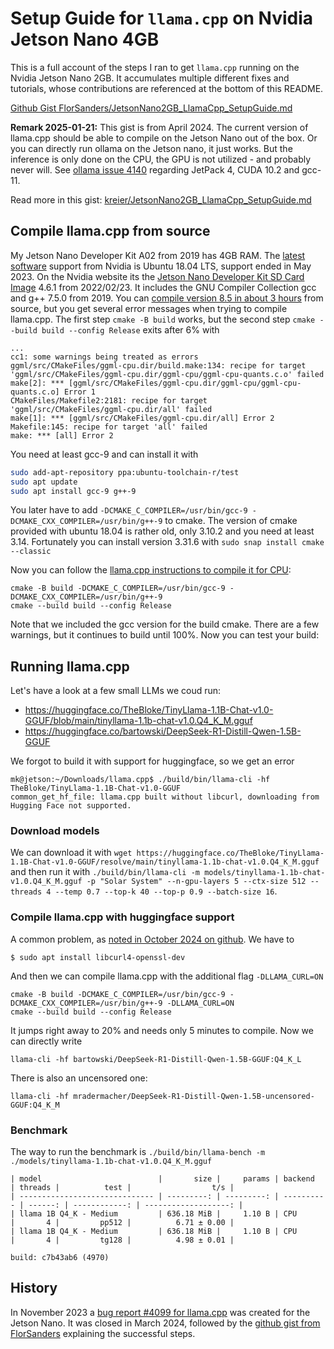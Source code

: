 # Setup Guide for `llama.cpp` on Nvidia Jetson Nano 4GB

This is a full account of the steps I ran to get `llama.cpp` running on the Nvidia Jetson Nano 2GB. It accumulates multiple different fixes and tutorials, whose contributions are referenced at the bottom of this README.

[Github Gist FlorSanders/JetsonNano2GB_LlamaCpp_SetupGuide.md](https://gist.github.com/FlorSanders/2cf043f7161f52aa4b18fb3a1ab6022f)

__Remark 2025-01-21:__ This gist is from April 2024. The current version of llama.cpp should be able to compile on the Jetson Nano out of the box. Or you can directly run ollama on the Jetson nano, it just works. But the inference is only done on the CPU, the GPU is not utilized - and probably never will. See [ollama issue 4140](https://github.com/ollama/ollama/issues/4140) regarding JetPack 4, CUDA 10.2 and gcc-11.

Read more in this gist: [kreier/JetsonNano2GB_LlamaCpp_SetupGuide.md](https://gist.github.com/kreier/c64815fd2fd3c15ca9d84ab2cfa58ff9)

## Compile llama.cpp from source

My Jetson Nano Developer Kit A02 from 2019 has 4GB RAM. The [latest software](https://developer.nvidia.com/embedded/downloads) support from Nvidia is Ubuntu 18.04 LTS, support ended in May 2023. On the Nvidia website its the [Jetson Nano Developer Kit SD Card Image](https://developer.nvidia.com/embedded/l4t/r32_release_v7.1/jp_4.6.1_b110_sd_card/jeston_nano/jetson-nano-jp461-sd-card-image.zip) 4.6.1 from 2022/02/23.  It includes the GNU Compiler Collection gcc and g++ 7.5.0 from 2019. You can [compile version 8.5 in about 3 hours](https://kreier.github.io/jetson/#2-llamacpp-as-an-alternative-probably-only-on-cpu-2024-04-11) from source, but you get several error messages when trying to compile llama.cpp. The first step `cmake -B build` works, but the second step `cmake --build build --config Release` exits after 6% with 

```
...
cc1: some warnings being treated as errors
ggml/src/CMakeFiles/ggml-cpu.dir/build.make:134: recipe for target 'ggml/src/CMakeFiles/ggml-cpu.dir/ggml-cpu/ggml-cpu-quants.c.o' failed
make[2]: *** [ggml/src/CMakeFiles/ggml-cpu.dir/ggml-cpu/ggml-cpu-quants.c.o] Error 1
CMakeFiles/Makefile2:2181: recipe for target 'ggml/src/CMakeFiles/ggml-cpu.dir/all' failed
make[1]: *** [ggml/src/CMakeFiles/ggml-cpu.dir/all] Error 2
Makefile:145: recipe for target 'all' failed
make: *** [all] Error 2
```

You need at least gcc-9 and can install it with

``` sh
sudo add-apt-repository ppa:ubuntu-toolchain-r/test
sudo apt update
sudo apt install gcc-9 g++-9
```

You later have to add `-DCMAKE_C_COMPILER=/usr/bin/gcc-9 -DCMAKE_CXX_COMPILER=/usr/bin/g++-9` to cmake. The version of cmake provided with ubuntu 18.04 is rather old, only 3.10.2 and you need at least 3.14. Fortunately you can install version 3.31.6 with `sudo snap install cmake --classic`

Now you can follow the [llama.cpp instructions to compile it for CPU](https://github.com/ggml-org/llama.cpp/blob/master/docs/build.md):

```
cmake -B build -DCMAKE_C_COMPILER=/usr/bin/gcc-9 -DCMAKE_CXX_COMPILER=/usr/bin/g++-9
cmake --build build --config Release
```

Note that we included the gcc version for the build cmake. There are a few warnings, but it continues to build until 100%. Now you can test your build:

## Running llama.cpp

Let's have a look at a few small LLMs we coud run:

- https://huggingface.co/TheBloke/TinyLlama-1.1B-Chat-v1.0-GGUF/blob/main/tinyllama-1.1b-chat-v1.0.Q4_K_M.gguf
- https://huggingface.co/bartowski/DeepSeek-R1-Distill-Qwen-1.5B-GGUF

We forgot to build it with support for huggingface, so we get an error

```
mk@jetson:~/Downloads/llama.cpp$ ./build/bin/llama-cli -hf TheBloke/TinyLlama-1.1B-Chat-v1.0-GGUF
common_get_hf_file: llama.cpp built without libcurl, downloading from Hugging Face not supported.
```

### Download models

We can download it with `wget https://huggingface.co/TheBloke/TinyLlama-1.1B-Chat-v1.0-GGUF/resolve/main/tinyllama-1.1b-chat-v1.0.Q4_K_M.gguf` and then run it with `./build/bin/llama-cli -m models/tinyllama-1.1b-chat-v1.0.Q4_K_M.gguf -p "Solar System" --n-gpu-layers 5 --ctx-size 512 --threads 4 --temp 0.7 --top-k 40 --top-p 0.9 --batch-size 16`.

### Compile llama.cpp with huggingface support

A common problem, as [noted in October 2024 on github](https://github.com/ggml-org/llama.cpp/discussions/9835). We have to 

```
$ sudo apt install libcurl4-openssl-dev
```

And then we can compile llama.cpp with the additional flag `-DLLAMA_CURL=ON`

```
cmake -B build -DCMAKE_C_COMPILER=/usr/bin/gcc-9 -DCMAKE_CXX_COMPILER=/usr/bin/g++-9 -DLLAMA_CURL=ON
cmake --build build --config Release
```

It jumps right away to 20% and needs only 5 minutes to compile. Now we can directly write  

```
llama-cli -hf bartowski/DeepSeek-R1-Distill-Qwen-1.5B-GGUF:Q4_K_L
```

There is also an uncensored one:

```
llama-cli -hf mradermacher/DeepSeek-R1-Distill-Qwen-1.5B-uncensored-GGUF:Q4_K_M
```

### Benchmark

The way to run the benchmark is `./build/bin/llama-bench -m ./models/tinyllama-1.1b-chat-v1.0.Q4_K_M.gguf`

```
| model                          |       size |     params | backend    | threads |          test |                  t/s |
| ------------------------------ | ---------: | ---------: | ---------- | ------: | ------------: | -------------------: |
| llama 1B Q4_K - Medium         | 636.18 MiB |     1.10 B | CPU        |       4 |         pp512 |          6.71 ± 0.00 |
| llama 1B Q4_K - Medium         | 636.18 MiB |     1.10 B | CPU        |       4 |         tg128 |          4.98 ± 0.01 |

build: c7b43ab6 (4970)
```
## History

In November 2023 a [bug report #4099 for llama.cpp](https://github.com/ggml-org/llama.cpp/issues/4099) was created for the Jetson Nano. It was closed in March 2024, followed by the [github gist from FlorSanders](https://gist.github.com/FlorSanders/2cf043f7161f52aa4b18fb3a1ab6022f) explaining the successful steps.
